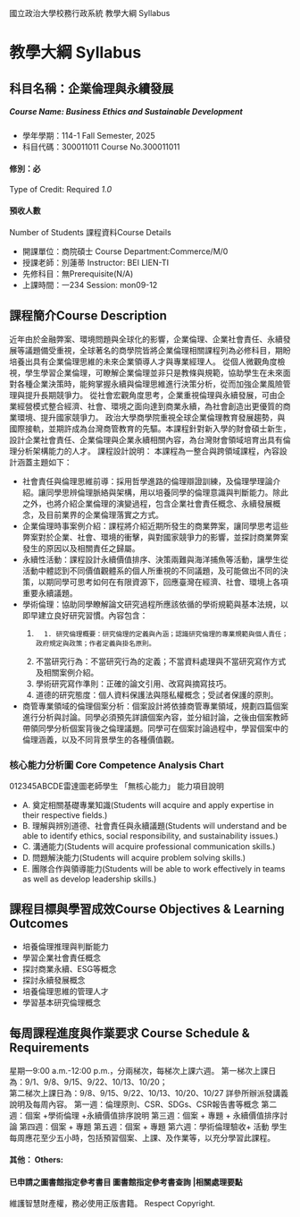 國立政治大學校務行政系統 教學大綱 Syllabus
# 教學大綱 Syllabus
##  科目名稱：企業倫理與永續發展
#####  Course Name: Business Ethics and Sustainable Development
  * 學年學期：114-1 Fall Semester, 2025 
  * 科目代碼：300011011 Course No.300011011
#### 修別：必
Type of Credit: Required 
_1.0_
#### 預收人數
Number of Students
課程資料Course Details
  * 開課單位：商院碩士 Course Department:Commerce/M/0 
  * 授課老師：別蓮蒂 Instructor: BEI LIEN-TI 
  * 先修科目：無Prerequisite(N/A)
  * 上課時間：一234 Session: mon09-12
##  課程簡介Course Description
近年由於金融弊案、環境問題與全球化的影響，企業倫理、企業社會責任、永續發展等議題備受重視，全球著名的商學院皆將企業倫理相關課程列為必修科目，期盼培養出具有企業倫理思維的未來企業領導人才與專業經理人。
從個人微觀角度檢視，學生學習企業倫理，可瞭解企業倫理並非只是教條與規範，協助學生在未來面對各種企業決策時，能夠掌握永續與倫理思維進行決策分析，從而加強企業風險管理與提升長期競爭力。
從社會宏觀角度思考，企業重視倫理與永續發展，可由企業經營模式整合經濟、社會、環境之面向達到商業永續，為社會創造出更優質的商業環境、提升國家競爭力。
政治大學商學院重視全球企業倫理教育發展趨勢，與國際接軌，並期許成為台灣商管教育的先驅。本課程針對新入學的財會碩士新生，設計企業社會責任、企業倫理與企業永續相關內容，為台灣財會領域培育出具有倫理分析架構能力的人才。
課程設計說明：
本課程為一整合與跨領域課程，內容設計涵蓋主題如下：
  * 社會責任與倫理思維前導：採用哲學進路的倫理辯證訓練，及倫理學理論介紹。讓同學思辨倫理脈絡與架構，用以培養同學的倫理意識與判斷能力。除此之外，也將介紹企業倫理的演變過程，包含企業社會責任概念、永續發展概念，及目前業界的企業倫理落實之方式。
  * 企業倫理時事案例介紹：課程將介紹近期所發生的商業弊案，讓同學思考這些弊案對於企業、社會、環境的衝擊，與對國家競爭力的影響，並探討商業弊案發生的原因以及相關責任之歸屬。
  * 永續性活動：課程設計永續價值排序、決策兩難與海洋捕魚等活動，讓學生從活動中體認到不同價值觀體系的個人所重視的不同議題，及可能做出不同的決策，以期同學可思考如何在有限資源下，回應臺灣在經濟、社會、環境上各項重要永續議題。
  * 學術倫理：協助同學瞭解論文研究過程所應該依循的學術規範與基本法規，以即早建立良好研究習慣。內容包含：
    1.       1. 研究倫理概要：研究倫理的定義與內涵；認識研究倫理的專業規範與個人責任；政府規定與政策；作者定義與掛名原則。
      2. 不當研究行為：不當研究行為的定義；不當資料處理與不當研究寫作方式及相關案例介紹。
      3. 學術研究寫作準則：正確的論文引用、改寫與摘寫技巧。
      4. 道德的研究態度：個人資料保護法與隱私權概念；受試者保護的原則。
  * 商管專業領域的倫理個案分析：個案設計將依據商管專業領域，規劃四篇個案進行分析與討論。同學必須預先詳讀個案內容，並分組討論，之後由個案教師帶領同學分析個案背後之倫理議題。同學可在個案討論過程中，學習個案中的倫理涵義，以及不同背景學生的各種價值觀。
###  核心能力分析圖 Core Competence Analysis Chart
012345ABCDE雷達圖老師學生
「無核心能力」 
能力項目說明
  * A. 奠定相關基礎專業知識(Students will acquire and apply expertise in their respective fields.)
  * B. 理解與辨別道德、社會責任與永續議題(Students will understand and be able to identify ethics, social responsibility, and sustainability issues.)
  * C. 溝通能力(Students will acquire professional communication skills.)
  * D. 問題解決能力(Students will acquire problem solving skills.)
  * E. 團隊合作與領導能力(Students will be able to work effectively in teams as well as develop leadership skills.)
##  課程目標與學習成效Course Objectives & Learning Outcomes 
  * 培養倫理推理與判斷能力
  * 學習企業社會責任概念
  * 探討商業永續、ESG等概念
  * 探討永續發展概念
  * 培養倫理思維的管理人才
  * 學習基本研究倫理概念
##  每周課程進度與作業要求 Course Schedule & Requirements
星期一9:00 a.m.-12:00 p.m.，分兩梯次，每梯次上課六週。
第一梯次上課日為：9/1、9/8、9/15、9/22、10/13、10/20；  
第二梯次上課日為：9/8、9/15、9/22、10/13、10/20、10/27 
詳參所辦派發講義說明及每周內容。
第一週：倫理原則、CSR、SDGs、CSR報告書等概念 
第二週：個案 +學術倫理 +永續價值排序說明
第三週：個案 + 專題 + 永續價值排序討論 
第四週：個案 + 專題
第五週：個案 + 專題
第六週：學術倫理驗收+ 活動
學生每周應花至少五小時，包括預習個案、上課、及作業等，以充分學習此課程。
####  其他： Others:
####  已申請之圖書館指定參考書目  圖書館指定參考書查詢 |相關處理要點
維護智慧財產權，務必使用正版書籍。 Respect Copyright.